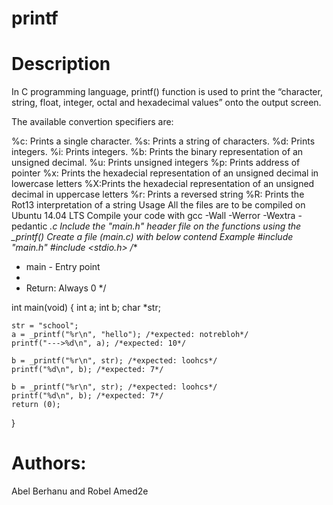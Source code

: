 # printf
# Description
In C programming language, printf() function is used to print the “character, string, float, integer, octal and hexadecimal values” onto the output screen.

The available convertion specifiers are:

%c: Prints a single character.
%s: Prints a string of characters.
%d: Prints integers.
%i: Prints integers.
%b: Prints the binary representation of an unsigned decimal.
%u: Prints unsigned integers
%p: Prints address of pointer
%x: Prints the hexadecial representation of an unsigned decimal in lowercase letters
%X:Prints the hexadecial representation of an unsigned decimal in uppercase letters
%r: Prints a reversed string
%R: Prints the Rot13 interpretation of a string
Usage
All the files are to be compiled on Ubuntu 14.04 LTS
Compile your code with gcc -Wall -Werror -Wextra -pedantic *.c
Include the "main.h" header file on the functions using the _printf()
Create a file (main.c) with below contend
Example
#include "main.h"
#include <stdio.h>
/**
 * main - Entry point
 *
 * Return: Always 0
 */

int main(void)
{
	int a;
	int b;
	char *str;

	str = "school";
	a = _printf("%r\n", "hello"); /*expected: notrebloh*/
	printf("--->%d\n", a); /*expected: 10*/

	b = _printf("%r\n", str); /*expected: loohcs*/
	printf("%d\n", b); /*expected: 7*/

	b = _printf("%r\n", str); /*expected: loohcs*/
	printf("%d\n", b); /*expected: 7*/
	return (0);
}

# Authors:
Abel Berhanu and Robel Amed2e
